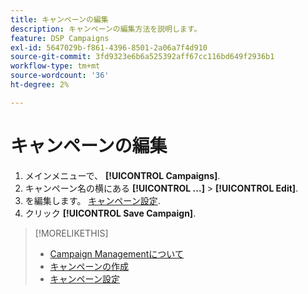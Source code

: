 ```yaml
---
title: キャンペーンの編集
description: キャンペーンの編集方法を説明します。
feature: DSP Campaigns
exl-id: 5647029b-f861-4396-8501-2a06a7f4d910
source-git-commit: 3fd9323e6b6a525392aff67cc116bd649f2936b1
workflow-type: tm+mt
source-wordcount: '36'
ht-degree: 2%

---
```


# キャンペーンの編集

1. メインメニューで、 **[!UICONTROL Campaigns]**.
1. キャンペーン名の横にある  **[!UICONTROL ...]** > **[!UICONTROL Edit]**.
1. を編集します。 [キャンペーン設定](campaign-settings.md).
1. クリック **[!UICONTROL Save Campaign]**.

>[!MORELIKETHIS]
>
>* [Campaign Managementについて](campaign-about.md)
>* [キャンペーンの作成](campaign-create.md)
>* [キャンペーン設定](campaign-settings.md)

